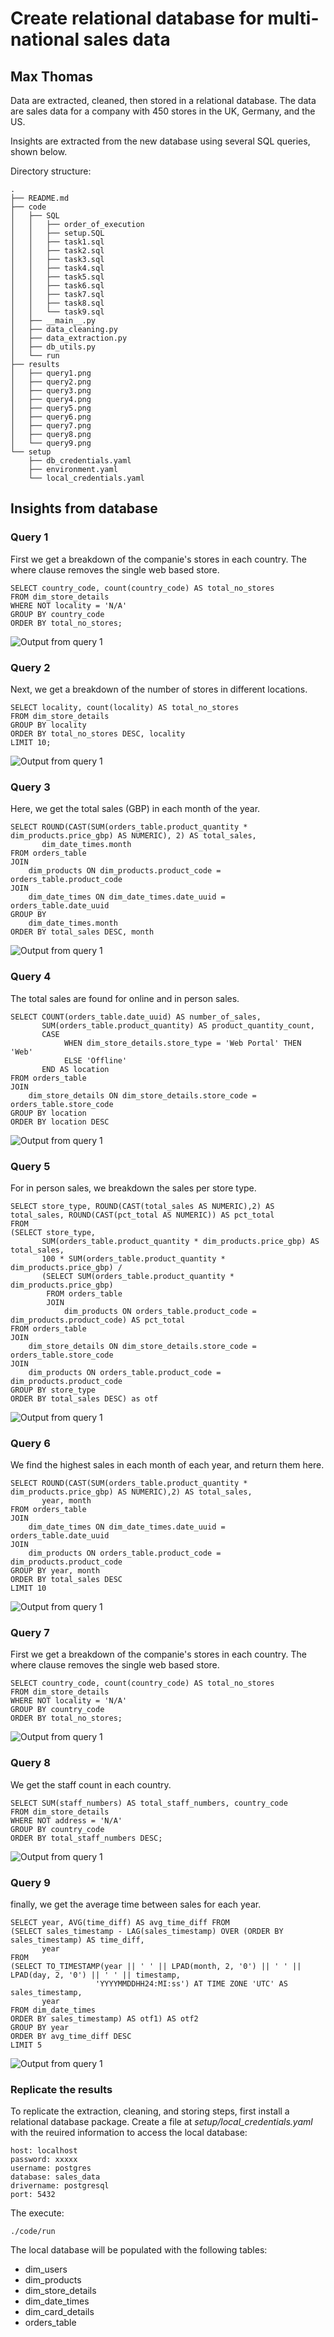 # Create relational database for multi-national sales data
## Max Thomas
Data are extracted, cleaned, then stored in a relational database. The data are sales data for a company with 450 stores in the UK, Germany, and the US. 

Insights are extracted from the new database using several SQL queries, shown below.

Directory structure:
```
.
├── README.md
├── code
│   ├── SQL
│   │   ├── order_of_execution
│   │   ├── setup.SQL
│   │   ├── task1.sql
│   │   ├── task2.sql
│   │   ├── task3.sql
│   │   ├── task4.sql
│   │   ├── task5.sql
│   │   ├── task6.sql
│   │   ├── task7.sql
│   │   ├── task8.sql
│   │   └── task9.sql
│   ├── __main__.py
│   ├── data_cleaning.py
│   ├── data_extraction.py
│   ├── db_utils.py
│   └── run
├── results
│   ├── query1.png
│   ├── query2.png
│   ├── query3.png
│   ├── query4.png
│   ├── query5.png
│   ├── query6.png
│   ├── query7.png
│   ├── query8.png
│   └── query9.png
└── setup
    ├── db_credentials.yaml
    ├── environment.yaml
    └── local_credentials.yaml
```

## Insights from database

### Query 1
First we get a breakdown of the companie's stores in each country. The where clause removes the single web based store.
```
SELECT country_code, count(country_code) AS total_no_stores
FROM dim_store_details
WHERE NOT locality = 'N/A'
GROUP BY country_code
ORDER BY total_no_stores;
```
![Output from query 1](./results/query1.png)

### Query 2
Next, we get a breakdown of the number of stores in different locations.
```
SELECT locality, count(locality) AS total_no_stores
FROM dim_store_details
GROUP BY locality
ORDER BY total_no_stores DESC, locality
LIMIT 10;
```
![Output from query 1](./results/query2.png)

### Query 3
Here, we get the total sales (GBP) in each month of the year.
```
SELECT ROUND(CAST(SUM(orders_table.product_quantity * dim_products.price_gbp) AS NUMERIC), 2) AS total_sales,
	   dim_date_times.month
FROM orders_table
JOIN 
	dim_products ON dim_products.product_code = orders_table.product_code
JOIN 
	dim_date_times ON dim_date_times.date_uuid = orders_table.date_uuid
GROUP BY
	dim_date_times.month
ORDER BY total_sales DESC, month
```
![Output from query 1](./results/query3.png)

### Query 4
The total sales are found for online and in person sales.
```
SELECT COUNT(orders_table.date_uuid) AS number_of_sales,
	   SUM(orders_table.product_quantity) AS product_quantity_count,
	   CASE 
	        WHEN dim_store_details.store_type = 'Web Portal' THEN 'Web'
		    ELSE 'Offline' 
	   END AS location
FROM orders_table
JOIN
	dim_store_details ON dim_store_details.store_code = orders_table.store_code
GROUP BY location
ORDER BY location DESC

```
![Output from query 1](./results/query4.png)

### Query 5
For in person sales, we breakdown the sales per store type.
```
SELECT store_type, ROUND(CAST(total_sales AS NUMERIC),2) AS total_sales, ROUND(CAST(pct_total AS NUMERIC)) AS pct_total
FROM
(SELECT store_type,
	   SUM(orders_table.product_quantity * dim_products.price_gbp) AS total_sales,
	   100 * SUM(orders_table.product_quantity * dim_products.price_gbp) / 
	   (SELECT SUM(orders_table.product_quantity * dim_products.price_gbp)
		FROM orders_table
		JOIN
			dim_products ON orders_table.product_code = dim_products.product_code) AS pct_total
FROM orders_table
JOIN
	dim_store_details ON dim_store_details.store_code = orders_table.store_code	  
JOIN 
	dim_products ON orders_table.product_code = dim_products.product_code
GROUP BY store_type
ORDER BY total_sales DESC) as otf
```
![Output from query 1](./results/query5.png)

### Query 6
We find the highest sales in each month of each year, and return them here.
```
SELECT ROUND(CAST(SUM(orders_table.product_quantity * dim_products.price_gbp) AS NUMERIC),2) AS total_sales,
	   year, month
FROM orders_table
JOIN
	dim_date_times ON dim_date_times.date_uuid = orders_table.date_uuid	  
JOIN 
	dim_products ON orders_table.product_code = dim_products.product_code
GROUP BY year, month
ORDER BY total_sales DESC
LIMIT 10
```
![Output from query 1](./results/query6.png)

### Query 7
First we get a breakdown of the companie's stores in each country. The where clause removes the single web based store.
```
SELECT country_code, count(country_code) AS total_no_stores
FROM dim_store_details
WHERE NOT locality = 'N/A'
GROUP BY country_code
ORDER BY total_no_stores;
```
![Output from query 1](./results/query7.png)

### Query 8
We get the staff count in each country.
```
SELECT SUM(staff_numbers) AS total_staff_numbers, country_code
FROM dim_store_details
WHERE NOT address = 'N/A'
GROUP BY country_code
ORDER BY total_staff_numbers DESC;
```
![Output from query 1](./results/query8.png)

### Query 9
finally, we get the average time between sales for each year.
```
SELECT year, AVG(time_diff) AS avg_time_diff FROM
(SELECT sales_timestamp - LAG(sales_timestamp) OVER (ORDER BY sales_timestamp) AS time_diff,
	   year
FROM
(SELECT TO_TIMESTAMP(year || ' ' || LPAD(month, 2, '0') || ' ' || LPAD(day, 2, '0') || ' ' || timestamp, 
				   'YYYYMMDDHH24:MI:ss') AT TIME ZONE 'UTC' AS sales_timestamp,
	   year
FROM dim_date_times
ORDER BY sales_timestamp) AS otf1) AS otf2
GROUP BY year
ORDER BY avg_time_diff DESC
LIMIT 5

```
![Output from query 1](./results/query9.png)


### Replicate the results
To replicate the extraction, cleaning, and storing steps, first install a relational database package. Create a file at *setup/local_credentials.yaml* with the reuired information to access the local database:
```
host: localhost
password: xxxxx
username: postgres
database: sales_data
drivername: postgresql
port: 5432
```
The execute:
```
./code/run
```
The local database will be populated with the following tables:
- dim_users
- dim_products
- dim_store_details
- dim_date_times
- dim_card_details
- orders_table